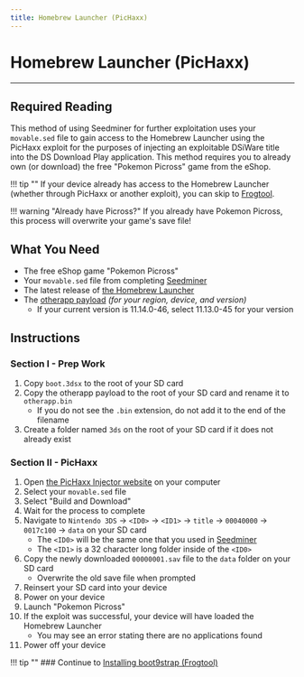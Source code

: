 ```yaml
---
title: Homebrew Launcher (PicHaxx)
---
```


# Homebrew Launcher (PicHaxx)
---

## Required Reading

This method of using Seedminer for further exploitation uses your `movable.sed` file to gain access to the Homebrew Launcher using the PicHaxx exploit for the purposes of injecting an exploitable DSiWare title into the DS Download Play application. This method requires you to already own (or download) the free "Pokemon Picross" game from the eShop.

!!! tip "" If your device already has access to the Homebrew Launcher (whether through PicHaxx or another exploit), you can skip to [Frogtool](installing-boot9strap-(frogtool).md).

!!! warning "Already have Picross?" If you already have Pokemon Picross, this process will overwrite your game's save file!

## What You Need

* The free eShop game "Pokemon Picross"
* Your `movable.sed` file from completing [Seedminer](seedminer.md)
* The latest release of [the Homebrew Launcher](https://github.com/fincs/new-hbmenu/releases/latest)
* The [otherapp payload](https://deadphoenix8091.github.io/3ds/#otherapp) *(for your region, device, and version)*
    + If your current version is 11.14.0-46, select 11.13.0-45 for your version

## Instructions

### Section I - Prep Work

1. Copy `boot.3dsx` to the root of your SD card
1. Copy the otherapp payload to the root of your SD card and rename it to `otherapp.bin`
    + If you do not see the `.bin` extension, do not add it to the end of the filename
1. Create a folder named `3ds` on the root of your SD card if it does not already exist

### Section II - PicHaxx

1. Open [the PicHaxx Injector website](https://3ds.nhnarwhal.com/3dstools/pichaxx.php) on your computer
1. Select your `movable.sed` file
1. Select "Build and Download"
1. Wait for the process to complete
1. Navigate to `Nintendo 3DS` -> `<ID0>` -> `<ID1>` -> `title` -> `00040000` -> `0017c100` -> `data` on your SD card
    + The `<ID0>` will be the same one that you used in [Seedminer](seedminer.md)
    + The `<ID1>` is a 32 character long folder inside of the `<ID0>`
1. Copy the newly downloaded `00000001.sav` file to the `data` folder on your SD card
    + Overwrite the old save file when prompted
1. Reinsert your SD card into your device
1. Power on your device
1. Launch "Pokemon Picross"
1. If the exploit was successful, your device will have loaded the Homebrew Launcher
    + You may see an error stating there are no applications found
1. Power off your device

!!! tip "" ### Continue to [Installing boot9strap (Frogtool)](installing-boot9strap-(frogtool).md)
